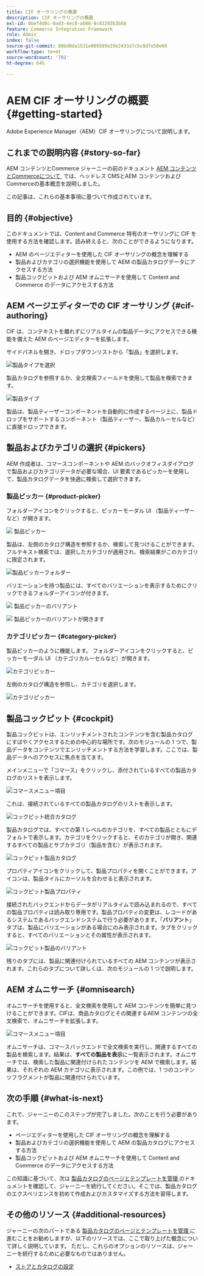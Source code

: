 ```yaml
---
title: CIF オーサリングの概要
description: CIF オーサリングの概要
exl-id: 0bef4d8c-0ad3-4ec8-ab08-8c83203b3b68
feature: Commerce Integration Framework
role: Admin
index: false
source-git-commit: 80bd8da1531e009509e29e2433a7cbc8dfe58e60
workflow-type: tm+mt
source-wordcount: '781'
ht-degree: 64%

---
```



# AEM CIF オーサリングの概要 {#getting-started}

Adobe Experience Manager（AEM）CIF オーサリングについて説明します。

## これまでの説明内容 {#story-so-far}

AEM コンテンツとCommerce ジャーニーの前のドキュメント [AEM コンテンツとCommerceについて &#x200B;](/help/commerce-cloud/cif-storefront/introduction.md) では、ヘッドレス CMSとAEM コンテンツおよびCommerceの基本概念を説明しました。

この記事は、これらの基本事項に基づいて作成されています。

## 目的 {#objective}

このドキュメントでは、Content and Commerce 特有のオーサリングに CIF を使用する方法を確認します。読み終えると、次のことができるようになります。

* AEM のページエディターを使用した CIF オーサリングの概念を理解する
* 製品およびカテゴリの選択機能を使用して AEM の製品カタログデータにアクセスする方法
* 製品コックピットおよび AEM オムニサーチを使用して Content and Commerce のデータにアクセスする方法

## AEM ページエディターでの CIF オーサリング {#cif-authoring}

CIF は、コンテキストを離れずにリアルタイムの製品データにアクセスできる機能を備えた AEM のページエディターを拡張します。

サイドパネルを開き、ドロップダウンリストから「製品」を選択します。

![製品タイプを選択](assets/asset-finder-overview.png)

製品カタログを参照するか、全文検索フィールドを使用して製品を検索できます。

![製品タイプ](assets/asset-finder-search.png)

製品は、製品ティーザーコンポーネントを自動的に作成するページ上に、製品ドロップをサポートするコンポーネント（製品ティーザー、製品カルーセルなど）に直接ドロップできます。

## 製品およびカテゴリの選択 {#pickers}

AEM 作成者は、コマースコンポーネントや AEM のバックオフィスダイアログで製品およびカテゴリデータが必要な場合、UI 要素であるピッカーを使用して、製品カタログデータを快適に検索して選択できます。

### 製品ピッカー {#product-picker}

フォルダーアイコンをクリックすると、ピッカーモーダル UI （製品ティーザーなど）が開きます。

![&#x200B; 製品ピッカー &#x200B;](assets/product-picker-open.png)

製品は、左側のカタログ構造を参照するか、検索して見つけることができます。フルテキスト検索では、選択したカテゴリが適用され、検索結果がこのカテゴリに限定されます。

![製品ピッカーフォルダー](assets/product-picker-folders.png)

バリエーションを持つ製品には、すべてのバリエーションを表示するためにクリックできるフォルダーアイコンが付きます。

![&#x200B; 製品ピッカーのバリアント &#x200B;](assets/product-picker-variants.png)

![&#x200B; 製品ピッカーのバリアントが開きます &#x200B;](assets/product-picker-variants-open.png)

### カテゴリピッカー {#category-picker}

製品ピッカーのように機能します。 フォルダーアイコンをクリックすると、ピッカーモーダル UI （カテゴリカルーセルなど）が開きます。

![カテゴリピッカー](assets/category-picker-open.png)

左側のカタログ構造を参照し、カテゴリを選択します。

![カテゴリピッカー](assets/category-picker-folders.png)

## 製品コックピット {#cockpit}

製品コックピットは、エンリッチメントされたコンテンツを含む製品カタログにすばやくアクセスするための中心的な場所です。次のモジュールの 1 つで、製品データをコンテンツでエンリッチメントする方法を学習します。ここでは、製品データへのアクセスに焦点を当てます。

メインメニューで「コマース」をクリックし、添付されているすべての製品カタログのリストを表示します。

![コマースメニュー項目](assets/commerce-menu-item.png)

これは、接続されているすべての製品カタログのリストを表示します。

![コックピット統合カタログ](assets/cockpit-Integrated-catalogs.png)

製品カタログでは、すべての第 1 レベルのカテゴリを、すべての製品とともにデフォルトで表示します。カテゴリをクリックすると、そのカテゴリが開き、関連するすべての製品とサブカテゴリ（製品を含む）が表示されます。

![コックピット製品カタログ](assets/cockpit-product-catalog.png)

プロパティアイコンをクリックして、製品プロパティを開くことができます。アイコンは、製品タイルにカーソルを合わせると表示されます。

![コックピット製品プロパティ](assets/cockpit-properties.png)

接続されたバックエンドからデータがリアルタイムで読み込まれるので、すべての製品プロパティは読み取り専用です。製品プロパティの変更は、レコードがあるシステムであるバックエンドシステムで行う必要があります。「**バリアント**」タブは、製品にバリエーションがある場合にのみ表示されます。タブをクリックすると、すべてのバリエーションとその属性が表示されます。

![コックピット製品のバリアント](assets/cockpit-properties-variants.png)

残りのタブには、製品に関連付けられているすべての AEM コンテンツが表示されます。これらのタブについて詳しくは、次のモジュールの 1 つで説明します。

## AEM オムニサーチ {#omnisearch}

オムニサーチを使用すると、全文検索を使用して AEM コンテンツを簡単に見つけることができます。CIFは、商品カタログとその関連するAEM コンテンツの全文検索で、オムニサーチを拡張します。

![コマースメニュー項目](assets/omnisearch.png)

オムニサーチは、コマースバックエンドで全文検索を実行し、関連するすべての製品を検索します。結果は、**すべての製品を表示**&#x200B;に一覧表示されます。オムニサーチでは、検索した製品に関連付けられたコンテンツを AEM で検索します。結果は、それぞれの AEM カテゴリに表示されます。この例では、1 つのコンテンツフラグメントが製品に関連付けられています。

## 次の手順 {#what-is-next}

これで、ジャーニーのこのステップが完了しました。次のことを行う必要があります。

* ページエディターを使用した CIF オーサリングの概念を理解する
* 製品およびカテゴリの選択機能を使用して AEM の製品カタログにアクセスする方法
* 製品コックピットおよび AEM オムニサーチを使用して Content and Commerce のデータにアクセスする方法

この知識に基づいて、次は [&#x200B; 製品カタログのページとテンプレートを管理 &#x200B;](/help/commerce-cloud/cif-storefront/commerce-journeys/aem-commerce-content-author/catalog-templates.md) のドキュメントを確認して、ジャーニーを続行してください。そこでは、製品カタログのエクスペリエンスを初めて作成およびカスタマイズする方法を習得します。

## その他のリソース {#additional-resources}

ジャーニーの次のパートである [&#x200B; 製品カタログのページとテンプレートを管理 &#x200B;](/help/commerce-cloud/cif-storefront/commerce-journeys/aem-commerce-content-author/catalog-templates.md) に進むことをお勧めしますが、以下のリソースでは、ここで取り上げた概念について詳しく説明しています。 ただし、これらのオプションのリソースは、ジャーニーを続行するために必要なものではありません。

* [ストアとカタログの設定](/help/commerce-cloud/cif-storefront/getting-started.md#catalog)
